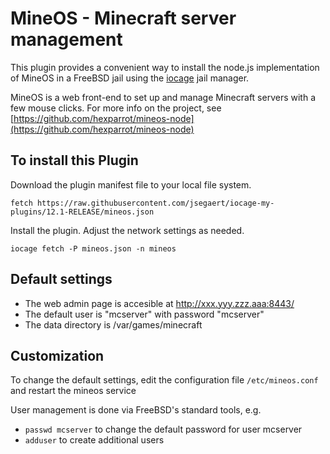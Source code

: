 # MineOS - Minecraft server management
This plugin provides a convenient way to install the node.js implementation of MineOS in a FreeBSD jail using the [iocage](https://github.com/iocage/iocage) jail manager.

MineOS is a web front-end to set up and manage Minecraft servers with a few mouse clicks.
For more info on the project, see [https://github.com/hexparrot/mineos-node](https://github.com/hexparrot/mineos-node)

## To install this Plugin
Download the plugin manifest file to your local file system.
```
fetch https://raw.githubusercontent.com/jsegaert/iocage-my-plugins/12.1-RELEASE/mineos.json
```
Install the plugin.  Adjust the network settings as needed.
```
iocage fetch -P mineos.json -n mineos
```

## Default settings
* The web admin page is accesible at http://xxx.yyy.zzz.aaa:8443/
* The default user is "mcserver" with password "mcserver"
* The data directory is /var/games/minecraft

## Customization

To change the default settings, edit the configuration file `/etc/mineos.conf` and restart the mineos service

User management is done via FreeBSD's standard tools, e.g.

* `passwd mcserver` to change the default password for user mcserver
* `adduser` to create additional users

